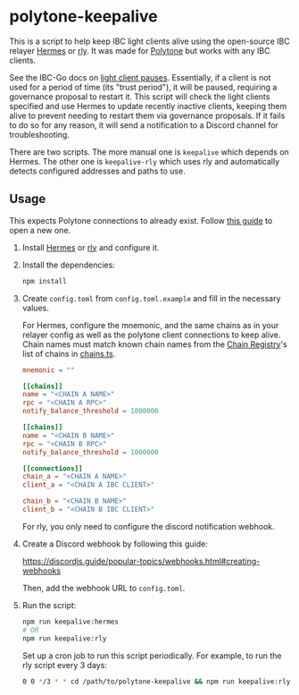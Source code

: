 # polytone-keepalive

This is a script to help keep IBC light clients alive using the open-source IBC
relayer [Hermes](https://hermes.informal.systems) or
[rly](https://github.com/cosmos/relayer). It was made for
[Polytone](https://github.com/DA0-DA0/polytone) but works with any IBC clients.

See the IBC-Go docs on [light client
pauses](https://ibc.cosmos.network/main/ibc/proposals.html). Essentially, if a
client is not used for a period of time (its "trust period"), it will be paused,
requiring a governance proposal to restart it. This script will check the light
clients specified and use Hermes to update recently inactive clients, keeping
them alive to prevent needing to restart them via governance proposals. If it
fails to do so for any reason, it will send a notification to a Discord channel
for troubleshooting.

There are two scripts. The more manual one is `keepalive` which depends on
Hermes. The other one is `keepalive-rly` which uses rly and automatically
detects configured addresses and paths to use.

## Usage

This expects Polytone connections to already exist. Follow [this
guide](https://github.com/DA0-DA0/polytone/wiki/How-to-set-up-a-new-polytone-connection)
to open a new one.

1. Install [Hermes](https://hermes.informal.systems) or
   [rly](https://github.com/cosmos/relayer) and configure it.

2. Install the dependencies:

   ```sh
   npm install
   ```

3. Create `config.toml` from `config.toml.example` and fill in the necessary
   values.

   For Hermes, configure the mnemonic, and the same chains as in your relayer
   config as well as the polytone client connections to keep alive. Chain names
   must match known chain names from the [Chain
   Registry](https://github.com/cosmology-tech/chain-registry)'s list of chains
   in
   [chains.ts](https://github.com/cosmology-tech/chain-registry/blob/main/packages/chain-registry/src/chains.ts).

   ```toml
   mnemonic = ""

   [[chains]]
   name = "<CHAIN A NAME>"
   rpc = "<CHAIN A RPC>"
   notify_balance_threshold = 1000000

   [[chains]]
   name = "<CHAIN B NAME>"
   rpc = "<CHAIN B RPC>"
   notify_balance_threshold = 1000000

   [[connections]]
   chain_a = "<CHAIN A NAME>"
   client_a = "<CHAIN A IBC CLIENT>"

   chain_b = "<CHAIN B NAME>"
   client_b = "<CHAIN B IBC CLIENT>"
   ```

   For rly, you only need to configure the discord notification webhook.

4. Create a Discord webhook by following this guide:

   https://discordjs.guide/popular-topics/webhooks.html#creating-webhooks

   Then, add the webhook URL to `config.toml`.

5. Run the script:

   ```sh
   npm run keepalive:hermes
   # OR
   npm run keepalive:rly
   ```

   Set up a cron job to run this script periodically. For example, to run the
   rly script every 3 days:

   ```sh
   0 0 */3 * * cd /path/to/polytone-keepalive && npm run keepalive:rly
   ```

